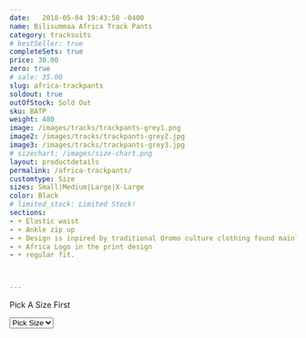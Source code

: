 ```yaml
---
date:   2018-05-04 19:43:58 -0400
name: Bilisummaa Africa Track Pants
category: tracksuits
# bestSeller: true
completeSets: true
price: 30.00
zero: true
# sale: 35.00
slug: africa-trackpants
soldout: true
outOfStock: Sold Out
sku: BATP
weight: 480
image: /images/tracks/trackpants-grey1.png
image2: /images/tracks/trackpants-grey2.jpg
image3: /images/tracks/trackpants-grey3.jpg
# sizechart: /images/size-chart.png
layout: productdetails
permalink: /africa-trackpants/
customtype: Size
sizes: Small|Medium|Large|X-Large
color: Black
# limited_stock: Limited Stock!
sections: 
- + Elastic waist
- + Ankle zip up
- + Design is inpired by traditional Oromo culture clothing found mainly 	in Bale region
- + Africa Logo in the print design
- + regular fit. 



---
```


<div class="missingSize"><p>Pick A Size First</p></div>

<select id="my-size">
	  <option selected disabled>Pick Size</option>
	  <option>Small</option>
	  <option>Medium</option>
	  <option>Large</option>
	  <option>X-Large</option>
</select>

